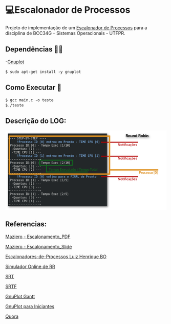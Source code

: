 # :computer:Escalonador de Processos

Projeto de implementação de um [Escalonador de Processos](https://en.wikipedia.org/wiki/Scheduling_(computing)) para a disciplina de BCC34G – Sistemas Operacionais - UTFPR.

## Dependências :running_man:
-[Gnuplot](http://www.gnuplot.info/)

	$ sudo apt-get install -y gnuplot

## Como Executar 🚀
	
	$ gcc main.c -o teste
	$./teste
	
## Descrição do LOG:
![](https://github.com/Jmallone/Escalonador-de-processos/blob/master/RR.png)
	
## Referencias:

[Maziero - Escalonamento_PDF](http://wiki.inf.ufpr.br/maziero/lib/exe/fetch.php?media=socm:socm-texto-06.pdf)

[Maziero - Escalonamento_Slide](http://wiki.inf.ufpr.br/maziero/lib/exe/fetch.php?media=socm:socm-slides-06.pdf)

[Escalonadores-de-Processos Luiz Henrique BO](https://github.com/LuizHenriqueBO/Escalonadores-de-Processos)

[Simulador Online de RR](http://lasdpc.icmc.usp.br/~ssc640/pos/i3s/index.php?lang=pt)

[SRT](https://pt.wikipedia.org/wiki/Shortest_remaining_time)

[SRTF](https://www.javatpoint.com/os-srtf-with-processes-contains-cpu-and-io-time)

[GnuPlot Gantt](http://gnuplot.sourceforge.net/demo_5.2/gantt.html)

[GnuPlot para Iniciantes](https://compiladao.wordpress.com/2012/03/07/gnuplot-para-iniciantes/)

[Quora](https://www.quora.com/Could-anyone-write-a-C-program-which-displays-a-graph-in-graphical-form)
